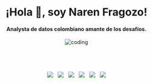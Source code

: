 <h1 align="center">¡Hola 👋, soy Naren Fragozo!</h1>
<h4 align="center">Analysta de datos colombiano amante de los desafíos.</h4>



<div align="center">
    <img alt="coding" src="https://media4.giphy.com/media/kbRb4eyCNC0aMz5x68/giphy.gif?cid=ecf05e47p4qb9xz75tht9kxwocnjcvtfp180dkqr7xc5x6oh&rid=giphy.gif&ct=g">
</div>

#
<br>

<p align='center'>
  <a href="https://www.linkedin.com/in/narenfragozo7/"><img src="https://img.shields.io/badge/LinkedIn-%230077B5.svg?&style=for-the-badge&logo=linkedin&logoColor=white" /></a>&nbsp;&nbsp;
  <a href="https://platzi.com/p/naren-7/"><img src="https://img.shields.io/badge/Platzi-98CA3F.svg?&style=for-the-badge&logo=platzi&logoColor=white" /></a>&nbsp;&nbsp;
  <a href="https://public.tableau.com/app/profile/naren.fragozo"><img src="https://img.shields.io/badge/Tableau%20Public-orange.svg?&style=for-the-badge&logo=tableau&logoColor=white" /></a>&nbsp;&nbsp;
  <a href="https://naren-7.github.io/"><img src="https://img.shields.io/badge/Página%20Web-4AA94E.svg?&style=for-the-badge&logo=html5&logoColor=white" /></a>&nbsp;&nbsp;
  <a href="https://twitter.com/naren_fragozo"><img src="https://img.shields.io/badge/Twitter-1DA1F2.svg?&style=for-the-badge&logo=twitter&logoColor=white" /></a>&nbsp;&nbsp;
  <a href="https://medium.com/@jonznaren"><img src="https://img.shields.io/badge/Medium-%2312100E.svg?&style=for-the-badge&logo=medium&logoColor=white" /></a>
</p>
